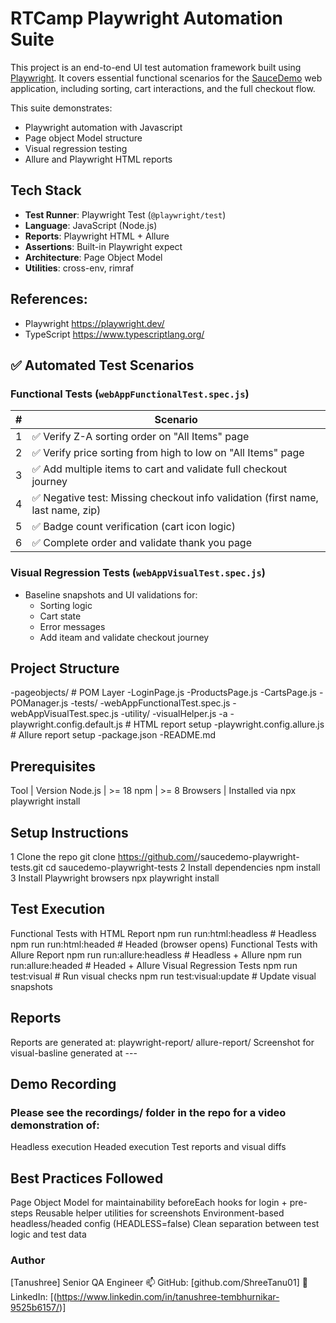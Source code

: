 # RTCamp Playwright Automation Suite

This project is an end-to-end UI test automation framework built using [Playwright](https://playwright.dev/). It covers essential functional scenarios for the [SauceDemo](https://www.saucedemo.com/) web application, including sorting, cart interactions, and the full checkout flow.

This suite demonstrates:
- Playwright automation with Javascript
- Page object Model structure
- Visual regression testing
- Allure and Playwright HTML reports

## Tech Stack
- **Test Runner**: Playwright Test (`@playwright/test`)
- **Language**: JavaScript (Node.js)
- **Reports**: Playwright HTML + Allure
- **Assertions**: Built-in Playwright expect
- **Architecture**: Page Object Model
- **Utilities**: cross-env, rimraf

## References:

- Playwright https://playwright.dev/
- TypeScript https://www.typescriptlang.org/

## ✅ Automated Test Scenarios

### Functional Tests (`webAppFunctionalTest.spec.js`)
| # | Scenario                                                                 |
|---|--------------------------------------------------------------------------|
| 1 | ✅ Verify Z-A sorting order on "All Items" page                          |
| 2 | ✅ Verify price sorting from high to low on "All Items" page             |
| 3 | ✅ Add multiple items to cart and validate full checkout journey         |
| 4 | ✅ Negative test: Missing checkout info validation (first name, last name, zip) |
| 5 | ✅ Badge count verification (cart icon logic)                            |
| 6 | ✅ Complete order and validate thank you page                            |

### Visual Regression Tests (`webAppVisualTest.spec.js`)
- Baseline snapshots and UI validations for:
  - Sorting logic
  - Cart state
  - Error messages
  - Add iteam and validate checkout journey


## Project Structure
-pageobjects/       # POM Layer
    -LoginPage.js
    -ProductsPage.js
    -CartsPage.js
    -POManager.js
-tests/
    -webAppFunctionalTest.spec.js
    -webAppVisualTest.spec.js
-utility/
    -visualHelper.js
    -a
-playwright.config.default.js   # HTML report setup
-playwright.config.allure.js    # Allure report setup
-package.json
-README.md

## Prerequisites
Tool | Version
Node.js | >= 18
npm | >= 8
Browsers | Installed via npx playwright install


## Setup Instructions
1 Clone the repo
    git clone https://github.com/<your-username>/saucedemo-playwright-tests.git
    cd saucedemo-playwright-tests
2 Install dependencies
    npm install
3 Install Playwright browsers
    npx playwright install


## Test Execution
Functional Tests with HTML Report
    npm run run:html:headless       # Headless
    npm run run:html:headed         # Headed (browser opens)
Functional Tests with Allure Report
    npm run run:allure:headless     # Headless + Allure
    npm run run:allure:headed       # Headed + Allure
Visual Regression Tests
    npm run test:visual             # Run visual checks
    npm run test:visual:update      # Update visual snapshots

## Reports
Reports are generated at:
    playwright-report/
    allure-report/
Screenshot for visual-basline generated at
    ---

## Demo Recording
### Please see the recordings/ folder in the repo for a video demonstration of:
 Headless execution
 Headed execution
 Test reports and visual diffs

## Best Practices Followed
Page Object Model for maintainability
beforeEach hooks for login + pre-steps
Reusable helper utilities for screenshots
Environment-based headless/headed config (HEADLESS=false)
Clean separation between test logic and test data


### Author
[Tanushree]
Senior QA Engineer
📫 GitHub: [github.com/ShreeTanu01]
🧠 LinkedIn: [(https://www.linkedin.com/in/tanushree-tembhurnikar-9525b6157/)]


